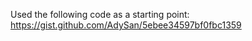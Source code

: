 Used the following code as a starting point:  
https://gist.github.com/AdySan/5ebee34597bf0fbc1359

